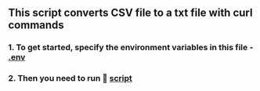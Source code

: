 ## This script converts CSV file to a txt file with curl commands
### 1. To get started, specify the environment variables in this file - [.env](.env)

### 2. Then you need to run 🚀 [script](./leroymerlin.ru/Main.py)
